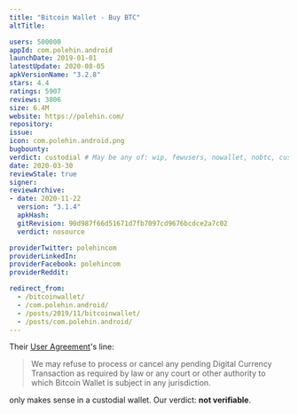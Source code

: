```yaml
---
title: "Bitcoin Wallet - Buy BTC"
altTitle: 

users: 500000
appId: com.polehin.android
launchDate: 2019-01-01
latestUpdate: 2020-08-05
apkVersionName: "3.2.8"
stars: 4.4
ratings: 5907
reviews: 3806
size: 6.4M
website: https://polehin.com/
repository: 
issue: 
icon: com.polehin.android.png
bugbounty: 
verdict: custodial # May be any of: wip, fewusers, nowallet, nobtc, custodial, nosource, nonverifiable, reproducible, bounty, defunct
date: 2020-03-30
reviewStale: true
signer: 
reviewArchive:
- date: 2020-11-22
  version: "3.1.4"
  apkHash: 
  gitRevision: 90d987f66d51671d7fb7097cd9676bcdce2a7c02
  verdict: nosource

providerTwitter: polehincom
providerLinkedIn: 
providerFacebook: polehincom
providerReddit: 

redirect_from:
  - /bitcoinwallet/
  - /com.polehin.android/
  - /posts/2019/11/bitcoinwallet/
  - /posts/com.polehin.android/
---
```



Their [User Agreement](https://polehin.com/legal/user-agreement)'s line:

> We may refuse to process or cancel any pending Digital Currency Transaction as
  required by law or any court or other authority to which Bitcoin Wallet is
  subject in any jurisdiction.

only makes sense in a custodial wallet. Our verdict: **not verifiable**.

